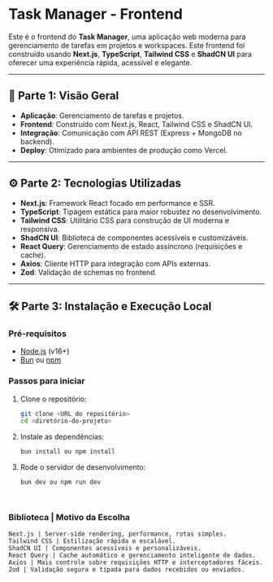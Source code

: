 # Task Manager - Frontend

Este é o frontend do **Task Manager**, uma aplicação web moderna para gerenciamento de tarefas em projetos e workspaces. Este frontend foi construído usando **Next.js**, **TypeScript**, **Tailwind CSS** e **ShadCN UI** para oferecer uma experiência rápida, acessível e elegante.

---

## 📍 Parte 1: Visão Geral

- **Aplicação**: Gerenciamento de tarefas e projetos.
- **Frontend**: Construído com Next.js, React, Tailwind CSS e ShadCN UI.
- **Integração**: Comunicação com API REST (Express + MongoDB no backend).
- **Deploy**: Otimizado para ambientes de produção como Vercel.

---

## ⚙️ Parte 2: Tecnologias Utilizadas

- **Next.js**: Framework React focado em performance e SSR.
- **TypeScript**: Tipagem estática para maior robustez no desenvolvimento.
- **Tailwind CSS**: Utilitário CSS para construção de UI moderna e responsiva.
- **ShadCN UI**: Biblioteca de componentes acessíveis e customizáveis.
- **React Query**: Gerenciamento de estado assíncrono (requisições e cache).
- **Axios**: Cliente HTTP para integração com APIs externas.
- **Zod**: Validação de schemas no frontend.

---

## 🛠️ Parte 3: Instalação e Execução Local

### Pré-requisitos

- [Node.js](https://nodejs.org/) (v16+)
- [Bun](https://bun.sh/) ou [npm](https://www.npmjs.com/)

### Passos para iniciar

1. Clone o repositório:

   ```bash
   git clone <URL do repositório>
   cd <diretório-do-projeto>

2. Instale as dependências: 

    ```bash
    bun install ou npm install


3. Rode o servidor de desenvolvimento:

    ```bash
    bun dev ou npm run dev




### Biblioteca | Motivo da Escolha
    Next.js | Server-side rendering, performance, rotas simples.
    Tailwind CSS | Estilização rápida e escalável.
    ShadCN UI | Componentes acessíveis e personalizáveis.
    React Query | Cache automático e gerenciamento inteligente de dados.
    Axios | Mais controle sobre requisições HTTP e interceptadores fáceis.
    Zod | Validação segura e tipada para dados recebidos ou enviados.